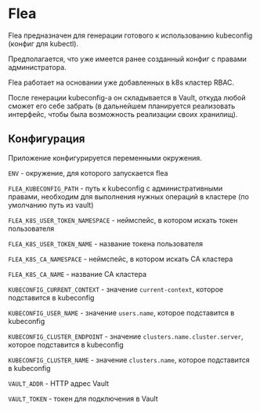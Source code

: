 # Flea

Flea предназначен для генерации готового к использованию kubeconfig (конфиг для kubectl).

Предполагается, что уже имеется ранее созданный конфиг с правами администратора.

Flea работает на основании уже добавленных в k8s кластер RBAC.

После генерации kubeconfig-а он складывается в Vault, откуда любой сможет его себе забрать (в дальнейшем планируется реализовать интерфейс, чтобы была возможность реализации своих хранилищ).

## Конфигурация

Приложение конфигурируется переменными окружения.

`ENV` - окружение, для которого запускается flea

`FLEA_KUBECONFIG_PATH` - путь к kubeconfig с административными правами, необходим для выполнения нужных операций в кластере (по умолчанию путь из vault)

`FLEA_K8S_USER_TOKEN_NAMESPACE` - неймспейс, в котором искать токен пользователя

`FLEA_K8S_USER_TOKEN_NAME` - название токена пользователя

`FLEA_K8S_CA_NAMESPACE` - неймспейс, в котором искать CA кластера

`FLEA_K8S_CA_NAME` - название CA кластера

`KUBECONFIG_CURRENT_CONTEXT` - значение `current-context`, которое подставится в kubeconfig

`KUBECONFIG_USER_NAME` - значение `users.name`, которое подставится в kubeconfig

`KUBECONFIG_CLUSTER_ENDPOINT` - значение `clusters.name.cluster.server`, которое подставится в kubeconfig

`KUBECONFIG_CLUSTER_NAME` - значение `clusters.name`, которое подставится в kubeconfig

`VAULT_ADDR` - HTTP адрес Vault

`VAULT_TOKEN` - токен для подключения в Vault

